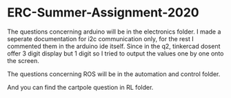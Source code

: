 # ERC-Summer-Assignment-2020

The questions concerning arduino will be in the electronics folder. I made a seperate documentation for i2c communication only, for the rest I commented them in the arduino ide itself. Since in the q2, tinkercad dosent offer 3 digit display but 1 digit so I tried to output the values one by one onto the screen.

The questions concerning ROS will be in the automation and control folder. 

And you can find the cartpole question in RL folder. 
